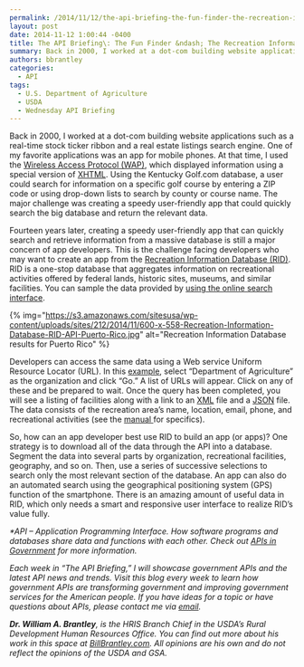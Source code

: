 ```yaml
---
permalink: /2014/11/12/the-api-briefing-the-fun-finder-the-recreation-information-database/
layout: post
date: 2014-11-12 1:00:44 -0400
title: The API Briefing\: The Fun Finder &ndash; The Recreation Information Database
summary: Back in 2000, I worked at a dot-com building website applications such as a real-time stock ticker ribbon and a real estate listings search engine. One of my favorite applications was an app for mobile phones. At that time, I used the Wireless Access Protocol (WAP), which displayed information using a special version of XHTML.
authors: bbrantley
categories:
  - API
tags:
  - U.S. Department of Agriculture
  - USDA
  - Wednesday API Briefing
---
```


Back in 2000, I worked at a dot-com building website applications such as a real-time stock ticker ribbon and a real estate listings search engine. One of my favorite applications was an app for mobile phones. At that time, I used the <a href="http://en.wikipedia.org/wiki/Wireless_Application_Protocol" target="_blank">Wireless Access Protocol (WAP)</a>, which displayed information using a special version of <a href="http://en.wikipedia.org/wiki/XHTML" target="_blank">XHTML</a>. Using the Kentucky Golf.com database, a user could search for information on a specific golf course by entering a ZIP code or using drop-down lists to search by county or course name. The major challenge was creating a speedy user-friendly app that could quickly search the big database and return the relevant data.

Fourteen years later, creating a speedy user-friendly app that can quickly search and retrieve information from a massive database is still a major concern of app developers. This is the challenge facing developers who may want to create an app from the <a href="http://ridb.recreation.gov/" target="_blank">Recreation Information Database (RID)</a>. RID is a one-stop database that aggregates information on recreational activities offered by federal lands, historic sites, museums, and similar facilities. You can sample the data provided by [using the online search interface](http://ridb.recreation.gov/).

{% img="https://s3.amazonaws.com/sitesusa/wp-content/uploads/sites/212/2014/11/600-x-558-Recreation-Information-Database-RID-API-Puerto-Rico.jpg" alt="Recreation Information Database results for Puerto Rico" %}

Developers can access the same data using a Web service Uniform Resource Locator (URL). In this <a href="https://ridb.recreation.gov/?action=datasharing" target="_blank">example</a>, select “Department of Agriculture” as the organization and click “Go.” A list of URLs will appear. Click on any of these and be prepared to wait. Once the query has been completed, you will see a listing of facilities along with a link to an <a href="http://en.wikipedia.org/wiki/XML" target="_blank">XML</a> file and a <a href="http://en.wikipedia.org/wiki/JSON" target="_blank">JSON</a> file. The data consists of the recreation area’s name, location, email, phone, and recreational activities (see the <a href="https://ridb.recreation.gov/RIDBWebSvcManual.pdf" target="_blank">manual </a>for specifics).

So, how can an app developer best use RID to build an app (or apps)? One strategy is to download all of the data through the API into a database. Segment the data into several parts by organization, recreational facilities, geography, and so on. Then, use a series of successive selections to search only the most relevant section of the database. An app can also do an automated search using the geographical positioning system (GPS) function of the smartphone. There is an amazing amount of useful data in RID, which only needs a smart and responsive user interface to realize RID&#8217;s value fully.

_*API – Application Programming Interface. How software programs and databases share data and functions with each other. Check out_ [_APIs in Government_](https://www.WHATEVER/2013/04/30/apis-in-government/) _for more information._

_Each week in “The API Briefing,” I will showcase government APIs and the latest API news and trends. Visit this blog every week to learn how government APIs are transforming government and improving government services for the American people. If you have ideas for a topic or have questions about APIs, please contact me via_ [_email_](mailto:Bill.Brantley@wdc.usda.gov)_._

**_Dr. William A. Brantley_**_, is the HRIS Branch Chief in the USDA&#8217;s Rural Development Human Resources Office. You can find out more about his work in this space at_ [_BillBrantley.com_](http://billbrantley.com/)_. All opinions are his own and do not reflect the opinions of the USDA and GSA._
